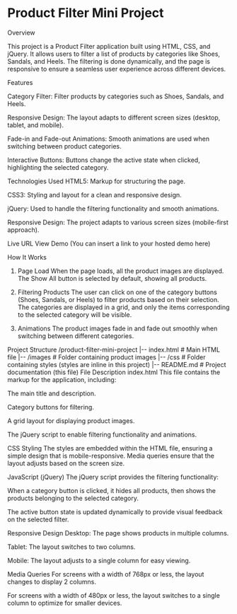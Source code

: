 <h1>Product Filter Mini Project</h1>

Overview

This project is a Product Filter application built using HTML, CSS, and jQuery. It allows users to filter a list of products by categories like Shoes, Sandals, and Heels. The filtering is done dynamically, and the page is responsive to ensure a seamless user experience across different devices.

Features

Category Filter: Filter products by categories such as Shoes, Sandals, and Heels.

Responsive Design: The layout adapts to different screen sizes (desktop, tablet, and mobile).

Fade-in and Fade-out Animations: Smooth animations are used when switching between product categories.

Interactive Buttons: Buttons change the active state when clicked, highlighting the selected category.

Technologies Used
HTML5: Markup for structuring the page.

CSS3: Styling and layout for a clean and responsive design.

jQuery: Used to handle the filtering functionality and smooth animations.

Responsive Design: The project adapts to various screen sizes (mobile-first approach).

Live URL
View Demo (You can insert a link to your hosted demo here)

How It Works
1. Page Load
When the page loads, all the product images are displayed. The Show All button is selected by default, showing all products.

2. Filtering Products
The user can click on one of the category buttons (Shoes, Sandals, or Heels) to filter products based on their selection. The categories are displayed in a grid, and only the items corresponding to the selected category will be visible.

3. Animations
The product images fade in and fade out smoothly when switching between different categories.

Project Structure
/product-filter-mini-project
|-- index.html       # Main HTML file
|-- /images          # Folder containing product images
|-- /css             # Folder containing styles (styles are inline in this project)
|-- README.md        # Project documentation (this file)
File Description
index.html
This file contains the markup for the application, including:

The main title and description.

Category buttons for filtering.

A grid layout for displaying product images.

The jQuery script to enable filtering functionality and animations.

CSS Styling
The styles are embedded within the HTML file, ensuring a simple design that is mobile-responsive. Media queries ensure that the layout adjusts based on the screen size.

JavaScript (jQuery)
The jQuery script provides the filtering functionality:

When a category button is clicked, it hides all products, then shows the products belonging to the selected category.

The active button state is updated dynamically to provide visual feedback on the selected filter.

Responsive Design
Desktop: The page shows products in multiple columns.

Tablet: The layout switches to two columns.

Mobile: The layout adjusts to a single column for easy viewing.

Media Queries
For screens with a width of 768px or less, the layout changes to display 2 columns.

For screens with a width of 480px or less, the layout switches to a single column to optimize for smaller devices.

